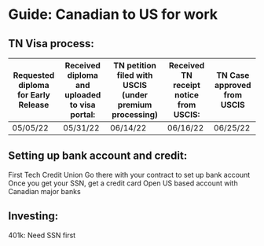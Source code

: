 # Guide: Canadian to US for work

## TN Visa process:

| Requested diploma for Early Release | Received diploma and uploaded to visa portal:  | TN petition filed with USCIS (under premium processing)| Received TN receipt notice from USCIS:  | TN Case approved from USCIS |
|---|---|---|---|---|
| 05/05/22 | 05/31/22 | 06/14/22 | 06/16/22 | 06/25/22 |



## Setting up bank account and credit:
First Tech Credit Union
Go there with your contract to set up bank account
Once you get your SSN, get a credit card
Open US based account with Canadian major banks

## Investing:
401k:
Need SSN first


